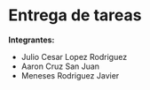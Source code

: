 # Entrega de tareas

**Integrantes:**

- Julio Cesar Lopez Rodriguez
- Aaron Cruz San Juan
- Meneses Rodriguez Javier
  
